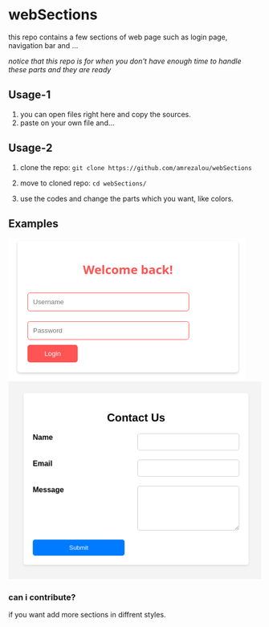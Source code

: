 # webSections
this repo contains a few sections of web page
such as login page, navigation bar and ...

_notice that this repo is for when you don't have enough time to handle these parts and they are ready_

## Usage-1

1. you can open files right here and copy the sources.
2. paste on your own file and...

## Usage-2

1. clone the repo:
    ``` git clone https://github.com/amrezalou/webSections ```

2. move to cloned repo:
    ``` cd webSections/ ```

3. use the codes and change the parts which you want, like colors.

## Examples

![login page](https://github.com/amrezalou/webSections/blob/main/Pages/login/Example.png)
![contact box](https://github.com/amrezalou/webSections/blob/main/Pages/contact/Example.png)



### can i contribute?

if you want add more sections in diffrent styles.
